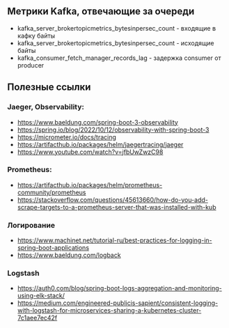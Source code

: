
## Метрики Kafka, отвечающие за очереди
- kafka_server_brokertopicmetrics_bytesinpersec_count - входящие в кафку байты
- kafka_server_brokertopicmetrics_bytesinpersec_count - исходящие байты
- kafka_consumer_fetch_manager_records_lag - задержка consumer от producer


## Полезные ссылки
### Jaeger, Observability:
- https://www.baeldung.com/spring-boot-3-observability
- https://spring.io/blog/2022/10/12/observability-with-spring-boot-3
- https://micrometer.io/docs/tracing
- https://artifacthub.io/packages/helm/jaegertracing/jaeger
- https://www.youtube.com/watch?v=jfbUwZwzC98

### Prometheus:
- https://artifacthub.io/packages/helm/prometheus-community/prometheus
- https://stackoverflow.com/questions/45613660/how-do-you-add-scrape-targets-to-a-prometheus-server-that-was-installed-with-kub


### Логирование 
- https://www.machinet.net/tutorial-ru/best-practices-for-logging-in-spring-boot-applications
- https://www.baeldung.com/logback

### Logstash 
- https://auth0.com/blog/spring-boot-logs-aggregation-and-monitoring-using-elk-stack/
- https://medium.com/engineered-publicis-sapient/consistent-logging-with-logstash-for-microservices-sharing-a-kubernetes-cluster-7c1aee7ec42f